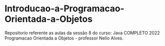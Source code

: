 # Introducao-a-Programacao-Orientada-a-Objetos
Repositorio referente as aulas da sessão 8 do curso: Java COMPLETO 2022 Programacao Orientada a Objetos - professor Nelio Alves.
